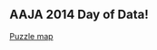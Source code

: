 AAJA 2014 Day of Data!
----------------------

[Puzzle map](http://bl.ocks.org/dereklieu/04f268784097f3ab36ac)
